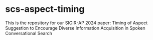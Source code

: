 # scs-aspect-timing
This is the repository for our SIGIR-AP 2024 paper: Timing of Aspect Suggestion to Encourage Diverse Information Acquisition in Spoken Conversational Search
